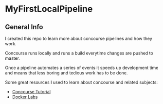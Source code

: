 # MyFirstLocalPipeline

## General Info

I created this repo to learn more about concourse pipelines and how they work. 

Concourse runs locally and runs a build everytime changes are pushed to master. 

Once a pipeline automates a series of events it speeds up development time and means that less boring and tedious work has to be done. 

Some great resources I used to learn about concourse and related subjects: 

* [Concourse Tutorial](https://concoursetutorial.com/)
* [Docker Labs](https://github.com/docker/labs/blob/master/beginner/chapters/webapps.md#232-write-a-dockerfile)
